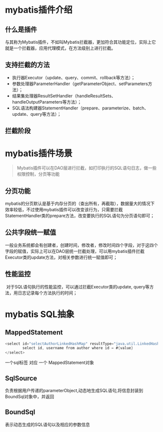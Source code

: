 # mybatis插件介绍

## 什么是插件

与其称为Mybatis插件，不如叫Mybatis拦截器，更加符合其功能定位，实际上它就是一个拦截器，应用代理模式，在方法级别上进行拦截。

## 支持拦截的方法

- 执行器Executor（update、query、commit、rollback等方法）；
- 参数处理器ParameterHandler（getParameterObject、setParameters方法）；
- 结果集处理器ResultSetHandler（handleResultSets、handleOutputParameters等方法）；
- SQL语法构建器StatementHandler（prepare、parameterize、batch、update、query等方法）；

## 拦截阶段

# mybatis插件场景

> Mybatis插件可以在DAO层进行拦截，如打印执行的SQL语句日志，做一些权限控制，分页等功能

## 分页功能

​	mybatis的分页默认是基于内存分页的（查出所有，再截取），数据量大的情况下效率较低，不过使用mybatis插件可以改变该行为，只需要拦截StatementHandler类的prepare方法，改变要执行的SQL语句为分页语句即可；

## 公共字段统一赋值

​	一般业务系统都会有创建者，创建时间，修改者，修改时间四个字段，对于这四个字段的赋值，实际上可以在DAO层统一拦截处理，可以用mybatis插件拦截Executor类的update方法，对相关参数进行统一赋值即可；

## 性能监控

​	对于SQL语句执行的性能监控，可以通过拦截Executor类的update, query等方法，用日志记录每个方法执行的时间；



# mybatis SQL抽象

## MappedStatement

```csharp
<select id="selectAuthorLinkedHashMap" resultType="java.util.LinkedHashMap">
        select id, username from author where id = #{value}
</select>
```

一个sql标签 对应 一个  MappedStatement对象

## SqlSource

负责根据用户传递的parameterObject,动态地生成SQL语句,将信息封装到BoundSql对象中，并返回

## BoundSql

表示动态生成的SQL语句以及相应的参数信息





